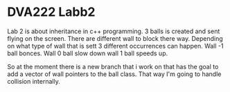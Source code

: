 # DVA222 Labb2

Lab 2 is about inheritance in c++ programming.
3 balls is created and sent flying on the screen.
There are different wall to block there way.
Depending on what type of wall that is
sett 3 different occurrences can happen.
Wall -1 ball bonces.
Wall 0  ball slow down
wall 1  ball speeds up.

So at the moment there is a new branch that i work on that has the goal to add a
vector of wall pointers to the ball class. That way I'm going to handle
collision internally.
